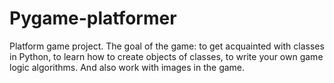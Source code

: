 # Pygame-platformer
Platform game project.  The goal of the game: to get acquainted with classes in Python, to learn how to create objects of classes, to write your own game logic algorithms. And also work with images in the game.
